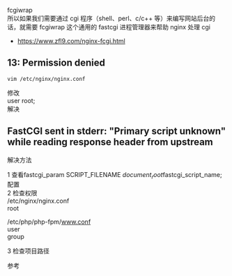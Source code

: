   
fcgiwrap  
所以如果我们需要通过 cgi 程序（shell、perl、c/c++ 等）来编写网站后台的话，就需要 fcgiwrap 这个通用的 fastcgi 进程管理器来帮助 nginx 处理 cgi  
- https://www.zfl9.com/nginx-fcgi.html
  
  
## 13: Permission denied
  
```
vim /etc/nginx/nginx.conf
```
修改  
user root;  
解决  
  
## FastCGI sent in stderr: "Primary script unknown" while reading response header from upstream
  
解决方法  
  
1 查看fastcgi_param SCRIPT_FILENAME $document_root$fastcgi_script_name;配置  
2 检查权限  
 /etc/nginx/nginx.conf  
 root  
  
 /etc/php/php-fpm/www.conf  
 user  
 group  
  
3 检查项目路径  
  
参考  
